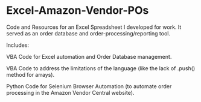 # Excel-Amazon-Vendor-POs
Code and Resources for an Excel Spreadsheet I developed for work. It served as an order database and order-processing/reporting tool.


Includes:

  VBA Code for Excel automation and Order Database management.

  VBA Code to address the limitations of the language (like the lack of .push() method for arrays).

  Python Code for Selenium Browser Automation (to automate order processing in the Amazon Vendor Central website).
